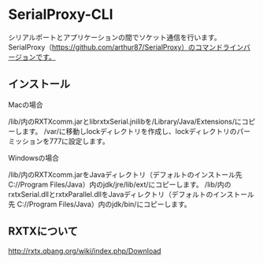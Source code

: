 SerialProxy-CLI
===========
シリアルポートとアプリケーションの間でソケット通信を行います。
SerialProxy（https://github.com/arthur87/SerialProxy）のコマンドラインバージョンです。

インストール
------------
Macの場合

/lib/内のRXTXcomm.jarとlibrxtxSerial.jnilibを/Library/Java/Extensions/にコピーします。
/var/に移動しlockディレクトリを作成し、lockディレクトリのパーミッションを777に設定します。


Windowsの場合

/lib/内のRXTXcomm.jarをJavaディレクトリ（デフォルトのインストール先 C://Program Files/Java）内のjdk/jre/lib/ext/にコピーします。
/lib/内のrxtxSerial.dllとrxtxParallel.dllをJavaディレクトリ（デフォルトのインストール先 C://Program Files/Java）内のjdk/bin/にコピーします。


RXTXについて
----------
http://rxtx.qbang.org/wiki/index.php/Download



